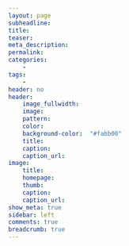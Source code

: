 ```yaml
---
layout: page
subheadline: 
title: 
teaser: 
meta_description:
permalink:
categories:
    - 
tags:
    - 
header: no
header:
    image_fullwidth: 
    image:
    pattern:
    color:
    background-color:  "#fabb00"
    title: 
    caption: 
    caption_url: 
image:
    title:
    homepage:
    thumb:
    caption:
    caption_url:
show_meta: true
sidebar: left
comments: true
breadcrumb: true
---
```



